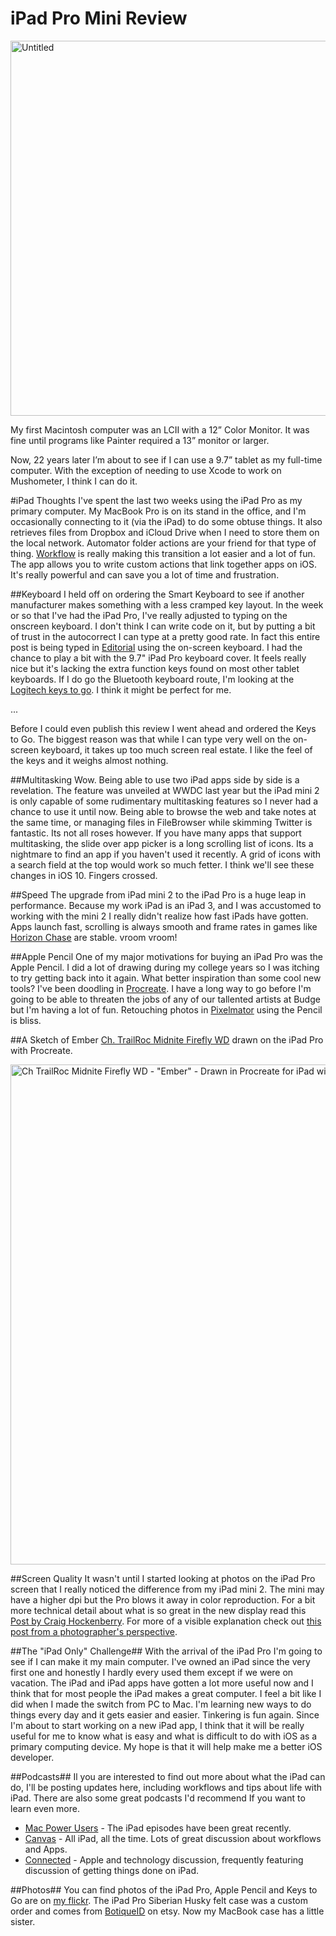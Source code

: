 # iPad Pro Mini Review

<a data-flickr-embed="true"  href="https://www.flickr.com/photos/darkewolf/26042233464/in/dateposted-public/" title="Untitled"><img src="https://farm2.staticflickr.com/1541/26042233464_e9e574d6e1_c.jpg" width="800" height="600" alt="Untitled"></a><script async src="//embedr.flickr.com/assets/client-code.js" charset="utf-8"></script>

My first Macintosh computer was an LCII with a 12” Color Monitor.  It was fine until programs like Painter required a 13” monitor or larger.

Now, 22 years later I’m about to see if I can use a 9.7” tablet as my full-time computer. With the exception of needing to use Xcode to work on Mushometer, I think I can do it. 

#iPad Thoughts
I've spent the last two weeks using the iPad Pro as my primary computer. My MacBook Pro is on its stand in the office, and I'm occasionally connecting to it (via the iPad) to do some obtuse things.  It also retrieves files from Dropbox and iCloud Drive when I need to store them on the local network.  Automator folder actions are your friend for that type of thing.  [Workflow](https://workflow.is/) is really making this transition a lot easier and a lot of fun.  The app allows you to write custom actions that link together apps on iOS.  It's really powerful and can save you a lot of time and frustration.

##Keyboard
I held off on ordering the Smart Keyboard to see if another manufacturer makes something with a less cramped key layout.   In the week or so that I've had the iPad Pro, I've really adjusted to typing on the onscreen keyboard. I don't think I can write code on it, but by putting a bit of trust in the autocorrect I can type at a pretty good rate.  In fact this entire post is being typed in [Editorial](https://appsto.re/ca/UqWkO.i) using the on-screen keyboard.  I had the chance to play a bit with the 9.7" iPad Pro keyboard cover.  It feels really nice but it's lacking the extra function keys found on most other tablet keyboards.  If I do go the Bluetooth keyboard route, I'm looking at the [Logitech keys to go](http://www.logitech.com/en-ca/product/keys-to-go?crid=1221). I think it might be perfect for me.

...

Before I could even publish this review I went ahead and ordered the Keys to Go.  The biggest reason was that while I can type very well on the on-screen keyboard, it takes up too much screen real estate.  I like the feel of the keys and it weighs almost nothing.

##Multitasking
Wow.  Being able to use two iPad apps side by side is a revelation.  The feature was unveiled at WWDC last year but the iPad mini 2 is only capable of some rudimentary multitasking features so I never had a chance to use it until now. Being able to browse the web and take notes at the same time, or managing files in FileBrowser while skimming Twitter is fantastic.  Its not all roses however.  If you have many apps that support multitasking, the slide over app picker is a long scrolling list of icons.  Its a nightmare to find an app if you haven't used it recently.  A grid of icons with a search field at the top would work so much fetter. I think we'll see these changes in iOS 10. Fingers crossed.

##Speed
The upgrade from iPad mini 2 to the iPad Pro is a huge leap in performance.  Because my work iPad is an iPad 3, and I was accustomed to working with the mini 2 I really didn't realize how fast iPads have gotten. Apps launch fast, scrolling is always smooth and frame rates in games like [Horizon Chase](https://appsto.re/ca/m0Be7.i) are stable.  vroom vroom!

##Apple Pencil
One of my major motivations for buying an iPad Pro was the Apple Pencil.  I did a lot of drawing during my college years so I was itching to try getting back into it again. What better inspiration than some cool new tools?  I've been doodling in [Procreate](https://appsto.re/ca/ATHvz.i).  I have a long way to go before I'm going to be able to threaten the jobs of any of our tallented artists at Budge but I'm having a lot of fun.  Retouching photos in [Pixelmator](https://appsto.re/ca/lUBh3.i) using the Pencil is bliss. 

##A Sketch of Ember
[Ch. TrailRoc Midnite Firefly WD](http://www.trailroc.com/?p=team&s=ember) drawn on the iPad Pro with Procreate.

<a data-flickr-embed="true"  href="https://www.flickr.com/photos/darkewolf/26098388933/in/album-72157667016159220/" title="Ch TrailRoc Midnite Firefly WD - &quot;Ember&quot; - Drawn in Procreate for iPad with the Apple Pencil."><img src="https://farm2.staticflickr.com/1639/26098388933_e880a09112_c.jpg" width="800" height="800" alt="Ch TrailRoc Midnite Firefly WD - &quot;Ember&quot; - Drawn in Procreate for iPad with the Apple Pencil."></a><script async src="//embedr.flickr.com/assets/client-code.js" charset="utf-8"></script>

##Screen Quality
It wasn't until I started looking at photos on the iPad Pro screen that I really noticed the difference from my iPad mini 2.  The mini may have a higher dpi but the Pro blows it away in color reproduction.   For a bit more technical detail about what is so great in the new display read this [Post by Craig Hockenberry](http://blog.iconfactory.com/2016/04/looking-at-the-future/). For more of a visible explanation check out [this post from a photographer's perspective](https://jeffcarlson.com/2016/04/21/the-9-7-inch-ipad-pro-color-gamut/). 

##The "iPad Only" Challenge##
With the arrival of the iPad Pro I'm going to see if I can make it my main computer.  I've owned an iPad since the very first one and honestly I hardly every used them except if we were on vacation.  The iPad and iPad apps have gotten a lot more useful now and I think that for most people the iPad makes a great computer.  I feel a bit like I did when I made the switch from PC to Mac.  I'm learning new ways to do things every day and it gets easier and easier.  Tinkering is fun again.  Since I'm about to start working on a new iPad app, I think that it will be really useful for me to know what is easy and what is difficult to do with iOS as a primary computing device.  My hope is that it will help make me a better iOS developer.  

##Podcasts##
Il you are interested to find out more about what the iPad can do, I'll be posting updates here, including workflows and tips about life with iPad. There are also some great podcasts I'd recommend If you want to learn even more.

*  [Mac Power Users](https://www.relay.fm/mpu/) - The iPad episodes have been great recently.  
*  [Canvas](https://www.relay.fm/canvas) - All iPad, all the time. Lots of great discussion about workflows and Apps.
*  [Connected](https://www.relay.fm/connected) - Apple and technology discussion, frequently featuring discussion of getting things done on iPad. 

##Photos##
You can find photos of the iPad Pro, Apple Pencil and Keys to Go are on [my flickr](https://flickr.com/photos/86724227@N00/sets/72157665258572384).  The iPad Pro Siberian Husky felt case was a custom order and  comes from [BotiqueID](https://www.etsy.com/shop/BoutiqueID) on etsy.  Now my MacBook case has a little sister. 


